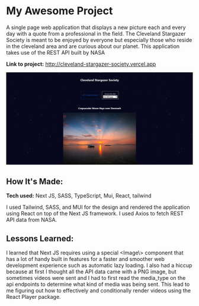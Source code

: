 # My Awesome Project

A single page web application that displays a new picture each and every day with a quote from a professional in the field. The Cleveland Stargazer Society is meant to be enjoyed by everyone but especially those who reside in the cleveland area and are curious about our planet. This application takes use of the REST API built by NASA

**Link to project:** http://cleveland-stargazer-society.vercel.app

![alt tag](assets/pic.png)

## How It's Made:

**Tech used:** Next JS, SASS, TypeScript, Mui, React, tailwind

I used Tailwind, SASS, and MUI for the design and rendered the application using React on top of the Next JS framework. I used Axios to fetch REST API data from NASA.

## Lessons Learned:

I learned that Next JS requires using a special <Image\\> component that has a lot of handy built in features for a faster and smoother web development experience such as automatic lazy loading. I also had a hiccup because at first I thought all the API data came with a PNG image, but sometimes videos were sent and I had to first read the media_type on the api endpoints to determine what kind of media was being sent. This lead to me figuring out how to effectively and conditionally render videos using the React Player package.
